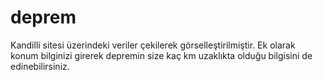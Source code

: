 # deprem
Kandilli sitesi üzerindeki veriler çekilerek görselleştirilmiştir. Ek olarak konum bilginizi girerek depremin size kaç km uzaklıkta olduğu bilgisini de edinebilirsiniz.

